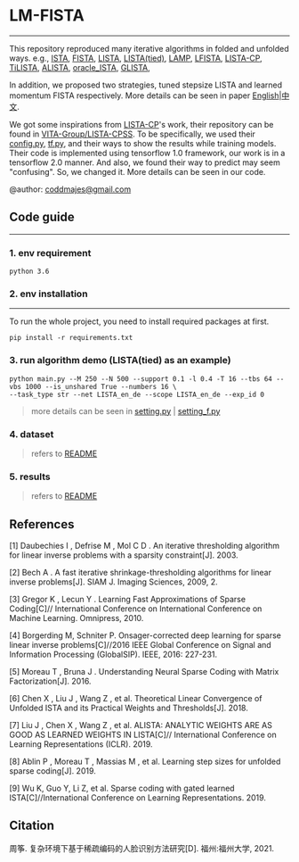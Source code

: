 # LM-FISTA 

----
This repository reproduced many iterative algorithms in folded and unfolded ways.
e.g., [ISTA](#[1]), [FISTA](#[2]), [LISTA](#[3]), [LISTA(tied)](#[4]), [LAMP](#[4]), [LFISTA](#[5]),
[LISTA-CP](#[6]), [TiLISTA](#[7]), [ALISTA](#[7]), [oracle_ISTA](#[8]), [GLISTA](#[9]),
 
In addition, we proposed two strategies, tuned stepsize LISTA and learned momentum FISTA respectively.
More details can be seen in paper [English](doc/thesis/Adaptive_Accelerations_for_Learning-based_Sparse_Coding.pdf)|[中文](doc/thesis/Research_on_Sparse_Coding-based_Face_Recognition_under_Complex_Environment.pdf).

We got some inspirations from [LISTA-CP](#[6])'s work, their repository can be found in [VITA-Group/LISTA-CPSS](https://github.com/VITA-Group/LISTA-CPSS.git).
To be specifically, we used their [config.py](config.py), [tf.py](utils/tf.py), and their ways to show the results 
while training models. Their code is implemented using tensorflow 1.0 framework, our work
is in a tensorflow 2.0 manner. And also, we found their way to predict may seem "confusing".
So, we changed it. More details can be seen in our code.

@author: coddmajes@gmail.com

## Code guide

----

### 1. env requirement
```
python 3.6
```

### 2. env installation

-----
To run the whole project, you need to install required packages at first.
```
pip install -r requirements.txt
```

### 3. run algorithm demo (LISTA(tied) as an example)

```
python main.py --M 250 --N 500 --support 0.1 -l 0.4 -T 16 --tbs 64 --vbs 1000 --is_unshared True --numbers 16 \
--task_type str --net LISTA_en_de --scope LISTA_en_de --exp_id 0
```

> more details can be seen in [setting.py](setting.py) | [setting_f.py](setting_f.py)

### 4. dataset

> refers to [README](data/README.md)

### 5. results

> refers to [README](doc/results/README.md)

## References
[1] <span id="[1]"> Daubechies I ,  Defrise M ,  Mol C D . An iterative thresholding algorithm for linear inverse problems with a sparsity constraint[J].  2003. </span>

[2] <span id="[2]"> Bech A . A fast iterative shrinkage-thresholding algorithms for linear inverse problems[J]. SIAM J. Imaging Sciences, 2009, 2. </span>

[3] <span id="[3]"> Gregor K ,  Lecun Y . Learning Fast Approximations of Sparse Coding[C]// International Conference on International Conference on Machine Learning. Omnipress, 2010.</span>

[4] <span id="[4]"> Borgerding M, Schniter P. Onsager-corrected deep learning for sparse linear inverse problems[C]//2016 IEEE Global Conference on Signal and Information Processing (GlobalSIP). IEEE, 2016: 227-231.</span>

[5] <span id="[5]"> Moreau T ,  Bruna J . Understanding Neural Sparse Coding with Matrix Factorization[J].  2016.</span>

[6] <span id="[6]"> Chen X ,  Liu J ,  Wang Z , et al. Theoretical Linear Convergence of Unfolded ISTA and its Practical Weights and Thresholds[J].  2018.</span>

[7] <span id="[7]"> Liu J ,  Chen X ,  Wang Z , et al. ALISTA: ANALYTIC WEIGHTS ARE AS GOOD AS LEARNED WEIGHTS IN LISTA[C]// International Conference on Learning Representations (ICLR). 2019.</span>

[8] <span id="[8]"> Ablin P ,  Moreau T ,  Massias M , et al. Learning step sizes for unfolded sparse coding[J].  2019.</span>

[9] <span id="[9]"> Wu K, Guo Y, Li Z, et al. Sparse coding with gated learned ISTA[C]//International Conference on Learning Representations. 2019.</span>

## Citation
周筝. 复杂环境下基于稀疏编码的人脸识别方法研究[D]. 福州:福州大学, 2021.
